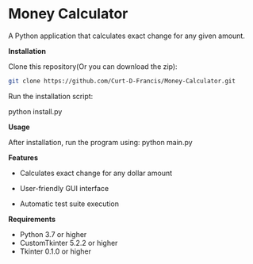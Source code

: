 # Money Calculator

A Python application that calculates exact change for any given amount.

**Installation**

Clone this repository(Or you can download the zip):

```bash
git clone https://github.com/Curt-D-Francis/Money-Calculator.git
```

Run the installation script:

python install.py

**Usage**

After installation, run the program using:
python main.py

**Features**

- Calculates exact change for any dollar amount

- User-friendly GUI interface

- Automatic test suite execution

**Requirements**

- Python 3.7 or higher
- CustomTkinter 5.2.2 or higher
- Tkinter 0.1.0 or higher

